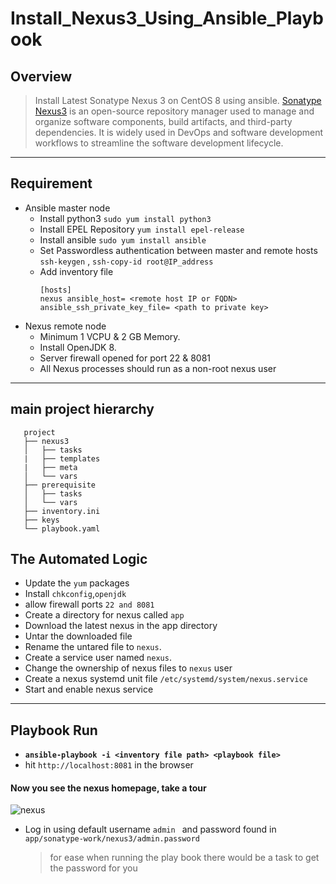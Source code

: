 # Install_Nexus3_Using_Ansible_Playbook

## Overview
> Install Latest Sonatype Nexus 3 on CentOS 8 using ansible.
> [Sonatype Nexus3](https://www.sonatype.com/products/nexus-repository) is an open-source repository manager used to manage and organize software components, build artifacts, and third-party dependencies. It is widely used in DevOps and software development workflows to streamline the software development lifecycle.

---

## Requirement
* Ansible master node
  * Install python3 `sudo yum install python3`
  * Install EPEL Repository `yum install epel-release`
  * Install ansible `sudo yum install ansible`
  * Set Passwordless authentication between master and remote hosts `ssh-keygen` , `ssh-copy-id root@IP_address`
  * Add inventory file 
    ```
    [hosts]
    nexus ansible_host= <remote host IP or FQDN> ansible_ssh_private_key_file= <path to private key>
    ```
* Nexus remote node 
  * Minimum 1 VCPU & 2 GB Memory.
  * Install OpenJDK 8.
  * Server firewall opened for port 22 & 8081
  * All Nexus processes should run as a non-root nexus user
  
 ---
 ## main project hierarchy
```
   project
   ├── nexus3
   │   ├── tasks
   |   ├── templates
   |   ├── meta
   │   └── vars
   ├── prerequisite
   │   ├── tasks
   │   └── vars
   ├── inventory.ini
   ├── keys
   └── playbook.yaml
```
 
 ## The Automated Logic
 * Update the `yum` packages
 * Install  `chkconfig`,`openjdk`
 * allow firewall ports `22 and 8081`
 * Create a directory for nexus called `app`
 * Download the latest nexus in the app directory
 * Untar the downloaded file
 * Rename the untared file to `nexus`.
 * Create a service user named `nexus`.
 * Change the ownership of nexus files to `nexus` user
 * Create a nexus systemd unit file `/etc/systemd/system/nexus.service`
 * Start and enable nexus service

---
## Playbook Run
* **`ansible-playbook -i <inventory file path> <playbook file>`**
* hit `http://localhost:8081` in the browser
#### Now you see the nexus homepage, take a tour  
![nexus](https://user-images.githubusercontent.com/73068684/231871738-43094217-c9da-4f35-9348-22378db2ae27.PNG)
* Log in using default username `admin ` and password found in `app/sonatype-work/nexus3/admin.password` 
  >  for ease when running the play book there would be a task to get the password for you

